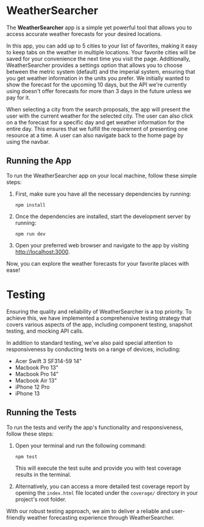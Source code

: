 # WeatherSearcher

The **WeatherSearcher** app is a simple yet powerful tool that allows you to access accurate weather forecasts for your desired locations.

In this app, you can add up to 5 cities to your list of favorites, making it easy to keep tabs on the weather in multiple locations. Your favorite cities will be saved for your convenience the next time you visit the page. Additionally, WeatherSearcher provides a settings option that allows you to choose between the metric system (default) and the imperial system, ensuring that you get weather information in the units you prefer. We initially wanted to show the forecast for the upcoming 10 days, but the API we're currently using doesn't offer forecasts for more than 3 days in the future unless we pay for it.

When selecting a city from the search proposals, the app will present the user with the current weather for the selected city. The user can also click on a the forecast for a specific day and get weather information for the entire day. This ensures that we fulfill the requirement of presenting one resource at a time. A user can also navigate back to the home page by using the navbar.


## Running the App

To run the WeatherSearcher app on your local machine, follow these simple steps:

1. First, make sure you have all the necessary dependencies by running:

   ```
   npm install
   ```

2. Once the dependencies are installed, start the development server by running:

   ```
   npm run dev
   ```

3. Open your preferred web browser and navigate to the app by visiting [http://localhost:3000](http://localhost:3000).

Now, you can explore the weather forecasts for your favorite places with ease!

# Testing

Ensuring the quality and reliability of WeatherSearcher is a top priority. To achieve this, we have implemented a comprehensive testing strategy that covers various aspects of the app, including component testing, snapshot testing, and mocking API calls.

In addition to standard testing, we've also paid special attention to responsiveness by conducting tests on a range of devices, including:

- Acer Swift 3 SF314-59 14"
- Macbook Pro 13"
- Macbook Pro 14"
- Macbook Air 13"
- iPhone 12 Pro
- iPhone 13

## Running the Tests

To run the tests and verify the app's functionality and responsiveness, follow these steps:

1. Open your terminal and run the following command:

   ```
   npm test
   ```

   This will execute the test suite and provide you with test coverage results in the terminal.

2. Alternatively, you can access a more detailed test coverage report by opening the `index.html` file located under the `coverage/` directory in your project's root folder.

With our robust testing approach, we aim to deliver a reliable and user-friendly weather forecasting experience through WeatherSearcher.
